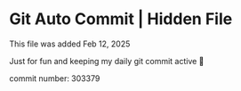 # Git Auto Commit | Hidden File

This file was added Feb 12, 2025

Just for fun and keeping my daily git commit active 🤪

commit number: 303379
